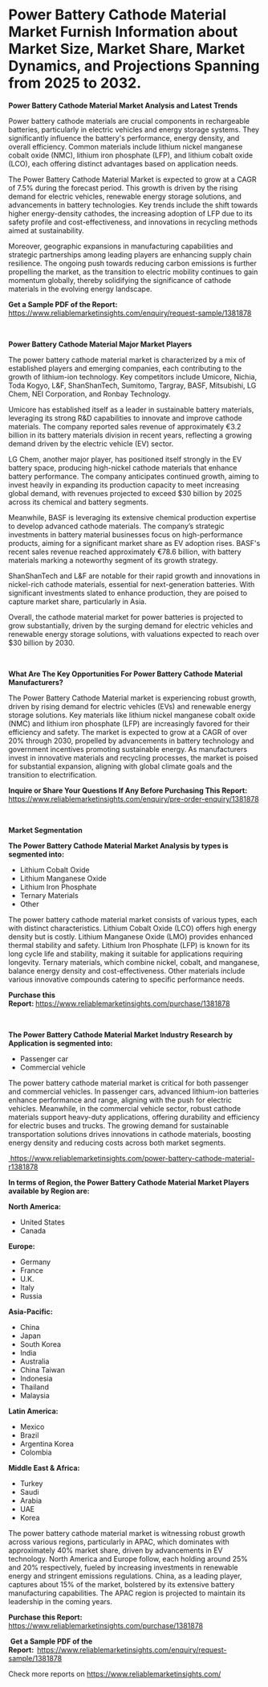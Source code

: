 <p><h1>Power Battery Cathode Material Market Furnish Information about Market Size, Market Share, Market Dynamics, and Projections Spanning from 2025 to 2032.</h1></p><p><strong>Power Battery Cathode Material Market Analysis and Latest Trends</strong></p>
<p><p>Power battery cathode materials are crucial components in rechargeable batteries, particularly in electric vehicles and energy storage systems. They significantly influence the battery's performance, energy density, and overall efficiency. Common materials include lithium nickel manganese cobalt oxide (NMC), lithium iron phosphate (LFP), and lithium cobalt oxide (LCO), each offering distinct advantages based on application needs.</p><p>The Power Battery Cathode Material Market is expected to grow at a CAGR of 7.5% during the forecast period. This growth is driven by the rising demand for electric vehicles, renewable energy storage solutions, and advancements in battery technologies. Key trends include the shift towards higher energy-density cathodes, the increasing adoption of LFP due to its safety profile and cost-effectiveness, and innovations in recycling methods aimed at sustainability.</p><p>Moreover, geographic expansions in manufacturing capabilities and strategic partnerships among leading players are enhancing supply chain resilience. The ongoing push towards reducing carbon emissions is further propelling the market, as the transition to electric mobility continues to gain momentum globally, thereby solidifying the significance of cathode materials in the evolving energy landscape.</p></p>
<p><strong>Get a Sample PDF of the Report:&nbsp;</strong> <a href="https://www.reliablemarketinsights.com/enquiry/request-sample/1381878?utm_campaign=1894&utm_medium=2&utm_source=Github&utm_content=ia&utm_term=01022025&utm_id=power-battery-cathode-material">https://www.reliablemarketinsights.com/enquiry/request-sample/1381878</a></p>
<p>&nbsp;</p>
<p><strong>Power Battery Cathode Material Major Market Players</strong></p>
<p><p>The power battery cathode material market is characterized by a mix of established players and emerging companies, each contributing to the growth of lithium-ion technology. Key competitors include Umicore, Nichia, Toda Kogyo, L&F, ShanShanTech, Sumitomo, Targray, BASF, Mitsubishi, LG Chem, NEI Corporation, and Ronbay Technology.</p><p>Umicore has established itself as a leader in sustainable battery materials, leveraging its strong R&D capabilities to innovate and improve cathode materials. The company reported sales revenue of approximately €3.2 billion in its battery materials division in recent years, reflecting a growing demand driven by the electric vehicle (EV) sector.</p><p>LG Chem, another major player, has positioned itself strongly in the EV battery space, producing high-nickel cathode materials that enhance battery performance. The company anticipates continued growth, aiming to invest heavily in expanding its production capacity to meet increasing global demand, with revenues projected to exceed $30 billion by 2025 across its chemical and battery segments.</p><p>Meanwhile, BASF is leveraging its extensive chemical production expertise to develop advanced cathode materials. The company’s strategic investments in battery material businesses focus on high-performance products, aiming for a significant market share as EV adoption rises. BASF's recent sales revenue reached approximately €78.6 billion, with battery materials marking a noteworthy segment of its growth strategy.</p><p>ShanShanTech and L&F are notable for their rapid growth and innovations in nickel-rich cathode materials, essential for next-generation batteries. With significant investments slated to enhance production, they are poised to capture market share, particularly in Asia.</p><p>Overall, the cathode material market for power batteries is projected to grow substantially, driven by the surging demand for electric vehicles and renewable energy storage solutions, with valuations expected to reach over $30 billion by 2030.</p></p>
<p>&nbsp;</p>
<p><strong>What Are The Key Opportunities For Power Battery Cathode Material Manufacturers?</strong></p>
<p><p>The Power Battery Cathode Material market is experiencing robust growth, driven by rising demand for electric vehicles (EVs) and renewable energy storage solutions. Key materials like lithium nickel manganese cobalt oxide (NMC) and lithium iron phosphate (LFP) are increasingly favored for their efficiency and safety. The market is expected to grow at a CAGR of over 20% through 2030, propelled by advancements in battery technology and government incentives promoting sustainable energy. As manufacturers invest in innovative materials and recycling processes, the market is poised for substantial expansion, aligning with global climate goals and the transition to electrification.</p></p>
<p><strong>Inquire or Share Your Questions If Any Before Purchasing This Report:</strong> <a href="https://www.reliablemarketinsights.com/enquiry/pre-order-enquiry/1381878?utm_campaign=1894&utm_medium=2&utm_source=Github&utm_content=ia&utm_term=01022025&utm_id=power-battery-cathode-material">https://www.reliablemarketinsights.com/enquiry/pre-order-enquiry/1381878</a></p>
<p>&nbsp;</p>
<p><strong>Market Segmentation</strong></p>
<p><strong>The Power Battery Cathode Material Market Analysis by types is segmented into:</strong></p>
<p><ul><li>Lithium Cobalt Oxide</li><li>Lithium Manganese Oxide</li><li>Lithium Iron Phosphate</li><li>Ternary Materials</li><li>Other</li></ul></p>
<p><p>The power battery cathode material market consists of various types, each with distinct characteristics. Lithium Cobalt Oxide (LCO) offers high energy density but is costly. Lithium Manganese Oxide (LMO) provides enhanced thermal stability and safety. Lithium Iron Phosphate (LFP) is known for its long cycle life and stability, making it suitable for applications requiring longevity. Ternary materials, which combine nickel, cobalt, and manganese, balance energy density and cost-effectiveness. Other materials include various innovative compounds catering to specific performance needs.</p></p>
<p><strong>Purchase this Report:&nbsp;</strong><a href="https://www.reliablemarketinsights.com/purchase/1381878?utm_campaign=1894&utm_medium=2&utm_source=Github&utm_content=ia&utm_term=01022025&utm_id=power-battery-cathode-material">https://www.reliablemarketinsights.com/purchase/1381878</a></p>
<p>&nbsp;</p>
<p><strong>The Power Battery Cathode Material Market Industry Research by Application is segmented into:</strong></p>
<p><ul><li>Passenger car</li><li>Commercial vehicle</li></ul></p>
<p><p>The power battery cathode material market is critical for both passenger and commercial vehicles. In passenger cars, advanced lithium-ion batteries enhance performance and range, aligning with the push for electric vehicles. Meanwhile, in the commercial vehicle sector, robust cathode materials support heavy-duty applications, offering durability and efficiency for electric buses and trucks. The growing demand for sustainable transportation solutions drives innovations in cathode materials, boosting energy density and reducing costs across both market segments.</p></p>
<p><a href="https://www.reliablemarketinsights.com/power-battery-cathode-material-r1381878?utm_campaign=1894&utm_medium=2&utm_source=Github&utm_content=ia&utm_term=01022025&utm_id=power-battery-cathode-material">&nbsp;https://www.reliablemarketinsights.com/power-battery-cathode-material-r1381878</a></p>
<p><strong>In terms of Region, the Power Battery Cathode Material Market Players available by Region are:</strong></p>
<p>
    <p> <strong> North America: </strong>
        <ul>
            <li>United States</li>
            <li>Canada</li>
        </ul>
        </p> 
    <p> <strong> Europe: </strong>
        <ul>
            <li>Germany</li>
            <li>France</li>
            <li>U.K.</li>
            <li>Italy</li>
            <li>Russia</li>
        </ul>
        </p> 
    <p> <strong> Asia-Pacific: </strong>
        <ul>
            <li>China</li>
            <li>Japan</li>
            <li>South Korea</li>
            <li>India</li>
            <li>Australia</li>
            <li>China Taiwan</li>
            <li>Indonesia</li>
            <li>Thailand</li>
            <li>Malaysia</li>
        </ul>
        </p> 
    <p> <strong> Latin America: </strong>
        <ul>
            <li>Mexico</li>
            <li>Brazil</li>
            <li>Argentina Korea</li>
            <li>Colombia</li>
        </ul>
        </p> 
    <p> <strong> Middle East & Africa: </strong>
        <ul>
            <li>Turkey</li>
            <li>Saudi</li>
            <li>Arabia</li>
            <li>UAE</li>
            <li>Korea</li>
        </ul>
    </p>
    </p>
<p><p>The power battery cathode material market is witnessing robust growth across various regions, particularly in APAC, which dominates with approximately 40% market share, driven by advancements in EV technology. North America and Europe follow, each holding around 25% and 20% respectively, fueled by increasing investments in renewable energy and stringent emissions regulations. China, as a leading player, captures about 15% of the market, bolstered by its extensive battery manufacturing capabilities. The APAC region is projected to maintain its leadership in the coming years.</p></p>
<p><strong>Purchase this Report: </strong><a href="https://www.reliablemarketinsights.com/purchase/1381878?utm_campaign=1894&utm_medium=2&utm_source=Github&utm_content=ia&utm_term=01022025&utm_id=power-battery-cathode-material">https://www.reliablemarketinsights.com/purchase/1381878</a></p>
<p>&nbsp;<strong>Get a Sample PDF of the Report:&nbsp;&nbsp;</strong><a href="https://www.reliablemarketinsights.com/enquiry/request-sample/1381878?utm_campaign=1894&utm_medium=2&utm_source=Github&utm_content=ia&utm_term=01022025&utm_id=power-battery-cathode-material">https://www.reliablemarketinsights.com/enquiry/request-sample/1381878</a></p>
<p><strong></strong></p>
<p>Check more reports on <a href="https://www.reliablemarketinsights.com/?utm_campaign=1894&utm_medium=2&utm_source=Github&utm_content=ia&utm_term=01022025&utm_id=power-battery-cathode-material">https://www.reliablemarketinsights.com/</a></p>
